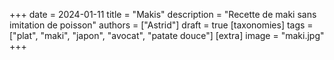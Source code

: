 +++
date = 2024-01-11
title = "Makis"
description = "Recette de maki sans imitation de poisson"
authors = ["Astrid"]
draft = true
[taxonomies]
tags = ["plat", "maki", "japon", "avocat", "patate douce"]
[extra]
image = "maki.jpg"
+++
